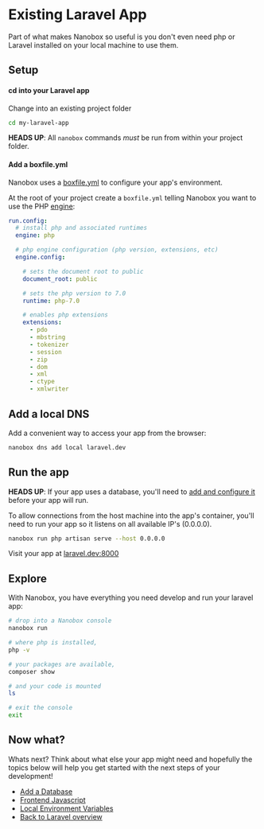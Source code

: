 # Existing Laravel App
Part of what makes Nanobox so useful is you don't even need php or Laravel installed on your local machine to use them.

## Setup

#### cd into your Laravel app
Change into an existing project folder

```bash
cd my-laravel-app
```

**HEADS UP**: All `nanobox` commands *must* be run from within your project folder.

#### Add a boxfile.yml
Nanobox uses a <a href="https://docs.nanobox.io/boxfile/" target="\_blank">boxfile.yml</a> to configure your app's environment.

At the root of your project create a `boxfile.yml` telling Nanobox you want to use the PHP <a href="https://docs.nanobox.io/engines/" target="\_blank">engine</a>:

```yaml
run.config:
  # install php and associated runtimes
  engine: php

  # php engine configuration (php version, extensions, etc)
  engine.config:

    # sets the document root to public
    document_root: public

    # sets the php version to 7.0
    runtime: php-7.0

    # enables php extensions
    extensions:
      - pdo
      - mbstring
      - tokenizer
      - session
      - zip
      - dom
      - xml
      - ctype
      - xmlwriter
```

## Add a local DNS
Add a convenient way to access your app from the browser:

```bash
nanobox dns add local laravel.dev
```

## Run the app

**HEADS UP**: If your app uses a database, you'll need to [add and configure it](/php/laravel/add-a-database) before your app will run.

To allow connections from the host machine into the app's container, you'll need to run your app so it listens on all available IP's (0.0.0.0).

```bash
nanobox run php artisan serve --host 0.0.0.0
```

Visit your app at <a href="http://laravel.dev:8000" target="\_blank">laravel.dev:8000</a>

## Explore
With Nanobox, you have everything you need develop and run your laravel app:

```bash
# drop into a Nanobox console
nanobox run

# where php is installed,
php -v

# your packages are available,
composer show

# and your code is mounted
ls

# exit the console
exit
```

## Now what?
Whats next? Think about what else your app might need and hopefully the topics below will help you get started with the next steps of your development!

* [Add a Database](/php/laravel/add-a-database)
* [Frontend Javascript](/php/laravel/frontend-javascript)
* [Local Environment Variables](/php/laravel/local-evars)
* [Back to Laravel overview](/php/laravel)
